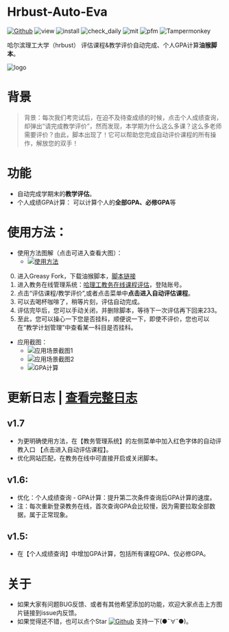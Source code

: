 # Hrbust-Auto-Eva

[![Github](https://img.shields.io/badge/Hrbust--Auto--Eva-v1.7-green?logo=github&style=flat)](https://github.com/Leisurelybear/Hrbust-Auto-Eva) 
![view](https://palerock.cn/node-service/images/greasyfork/views-info/416572)
![install](https://palerock.cn/node-service/images/greasyfork/stats/daily-installs/416572)
![check_daily](https://palerock.cn/node-service/images/greasyfork/stats/daily-updates/416572)
![mit](https://img.shields.io/github/license/Leisurelybear/Hrbust-Auto-Eva)
![pfm](https://img.shields.io/badge/platform-Chrome%20v87%20%7C%20Firefox%20%7C%20Edge%20%7C%20etc.-lightgrey)
![Tampermonkey](https://img.shields.io/badge/Tampermonkey-v4.11-blue)

哈尔滨理工大学（hrbust） 评估课程&教学评价自动完成、个人GPA计算**油猴脚本**。

![logo](https://s3.ax1x.com/2020/11/22/DG9DVe.png)
# 背景
> 背景：每次我们考完试后，在迫不及待查成绩的时候，点击个人成绩查询，却弹出“请完成教学评价”，然而发现，本学期为什么这么多课？这么多老师需要评价？由此，脚本出现了！它可以帮助您完成自动评价课程的所有操作，解放您的双手！

# 功能
* 自动完成学期末的**教学评估**。
* 个人成绩GPA计算： 可以计算个人的**全部GPA、必修GPA**等

# 使用方法：

* 使用方法图解（点击可进入查看大图）：
  - [![使用方法](https://s3.ax1x.com/2020/12/07/Dv2DfK.png)](https://imgchr.com/i/Dv2DfK)

0. 进入Greasy Fork，下载油猴脚本，[脚本链接](https://greasyfork.org/zh-CN/scripts/416572-%E5%93%88%E5%B0%94%E6%BB%A8%E7%90%86%E5%B7%A5%E5%A4%A7%E5%AD%A6-%E6%95%99%E5%8A%A1%E5%9C%A8%E7%BA%BF-%E6%95%99%E5%AD%A6%E8%AF%84%E4%BB%B7-%E8%AF%84%E4%BC%B0%E8%AF%BE%E7%A8%8B%E8%87%AA%E5%8A%A8%E5%AE%8C%E6%88%90%E8%84%9A%E6%9C%AC-hrbust-auto-eva)
1. 进入教务在线管理系统：[哈理工教务在线课程评估](http://jwzx.hrbust.edu.cn/academic/index_new.jsp)，登陆账号。
2. 点击“评估课程/教学评价”,或者点击菜单中**点击进入自动评估课程**。
3. 可以去喝杯咖啡了，稍等片刻，评估自动完成。
4. 评估完毕后，您可以手动关闭，并删除脚本，等待下一次评估再下回来233。
5. 至此，您可以操心一下您是否挂科，顺便说一下，即使不评价，您也可以在“教学计划管理”中查看某一科目是否挂科。


* 应用截图：
  - ![应用场景截图1](https://s3.ax1x.com/2020/12/07/DvRg3T.png)
  - ![应用场景截图2](https://s3.ax1x.com/2020/11/25/DdhB0s.png)
  - ![GPA计算](https://s3.ax1x.com/2020/12/10/rifrHP.png)
  


# 更新日志 | [查看完整日志](https://cdn.jsdelivr.net/gh/Leisurelybear/Hrbust-Auto-Eva@master/Update-log.md)

## v1.7
* 为更明确使用方法，在【教务管理系统】的左侧菜单中加入红色字体的自动评教入口 【点击进入自动评估课程】。
* 优化网站匹配，在教务在线中可直接开启或关闭脚本。

## v1.6:
* 优化：个人成绩查询 - GPA计算：提升第二次条件查询后GPA计算的速度。
* 注：每次重新登录教务在线，首次查询GPA会比较慢，因为需要拉取全部数据，属于正常现象。

## v1.5:
* 在【个人成绩查询】中增加GPA计算，包括所有课程GPA、仅必修GPA。

# 关于
* 如果大家有问题BUG反馈、或者有其他希望添加的功能，欢迎大家点击上方图片链接到issue内反馈。
* 如果觉得还不错，也可以点个Star [![Github](https://img.shields.io/github/stars/Leisurelybear/Hrbust-Auto-Eva)](https://github.com/Leisurelybear/Hrbust-Auto-Eva) 支持一下(●ˇ∀ˇ●)。


